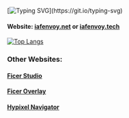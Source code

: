 [![Typing SVG](https://readme-typing-svg.demolab.com/?lines=A+CSharp+Java+Javascript+developer.)](https://git.io/typing-svg)

#### Website: [iafenvoy.net](https://www.iafenvoy.net) or [iafenvoy.tech](https://www.iafenvoy.tech)

[![Top Langs](https://github-readme-stats.vercel.app/api/top-langs/?username=IAFEnvoy&size_weight=0.5&count_weight=0.5&langs_count=10&hide=ShaderLab,NSIS,HLSL,SCSS,Objective-C,BatchFile&layout=compact)](https://github.com/anuraghazra/github-readme-stats)

### Other Websites:

#### [Ficer Studio](https://ficer.net)

#### [Ficer Overlay](https://overlay.rs)

#### [Hypixel Navigator](https://hypixel.ltd)